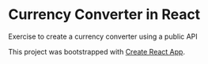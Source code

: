 # Currency Converter in React

Exercise to create a currency converter using a public API

This project was bootstrapped with [Create React App](./create-react.md).
